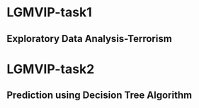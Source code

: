 # LGMVIP-task1
## Exploratory Data Analysis-Terrorism
# LGMVIP-task2
## Prediction using Decision Tree Algorithm
